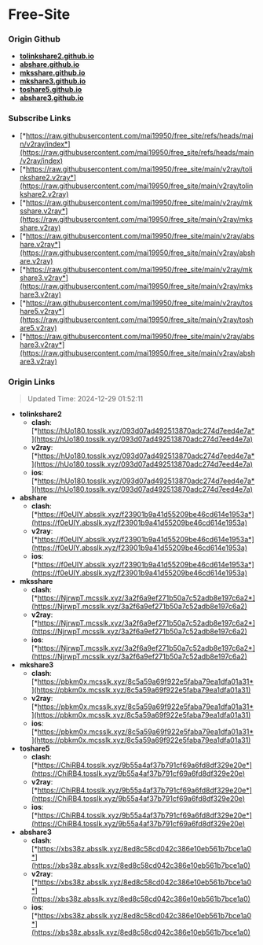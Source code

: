 # Free-Site

### Origin Github

- [**tolinkshare2.github.io**](https://github.com/tolinkshare2/tolinkshare2.github.io)
- [**abshare.github.io**](https://github.com/abshare/abshare.github.io)
- [**mksshare.github.io**](https://github.com/mksshare/mksshare.github.io)
- [**mkshare3.github.io**](https://github.com/mkshare3/mkshare3.github.io)
- [**toshare5.github.io**](https://github.com/toshare5/toshare5.github.io)
- [**abshare3.github.io**](https://github.com/abshare3/abshare3.github.io)

### Subscribe Links

- [*https://raw.githubusercontent.com/mai19950/free_site/refs/heads/main/v2ray/index*](https://raw.githubusercontent.com/mai19950/free_site/refs/heads/main/v2ray/index)
- [*https://raw.githubusercontent.com/mai19950/free_site/main/v2ray/tolinkshare2.v2ray*](https://raw.githubusercontent.com/mai19950/free_site/main/v2ray/tolinkshare2.v2ray)
- [*https://raw.githubusercontent.com/mai19950/free_site/main/v2ray/mksshare.v2ray*](https://raw.githubusercontent.com/mai19950/free_site/main/v2ray/mksshare.v2ray)
- [*https://raw.githubusercontent.com/mai19950/free_site/main/v2ray/abshare.v2ray*](https://raw.githubusercontent.com/mai19950/free_site/main/v2ray/abshare.v2ray)
- [*https://raw.githubusercontent.com/mai19950/free_site/main/v2ray/mkshare3.v2ray*](https://raw.githubusercontent.com/mai19950/free_site/main/v2ray/mkshare3.v2ray)
- [*https://raw.githubusercontent.com/mai19950/free_site/main/v2ray/toshare5.v2ray*](https://raw.githubusercontent.com/mai19950/free_site/main/v2ray/toshare5.v2ray)
- [*https://raw.githubusercontent.com/mai19950/free_site/main/v2ray/abshare3.v2ray*](https://raw.githubusercontent.com/mai19950/free_site/main/v2ray/abshare3.v2ray)

### Origin Links

> Updated Time: 2024-12-29 01:52:11

- **tolinkshare2**
  - **clash**: [*https://hUo180.tosslk.xyz/093d07ad492513870adc274d7eed4e7a*](https://hUo180.tosslk.xyz/093d07ad492513870adc274d7eed4e7a)
  - **v2ray**: [*https://hUo180.tosslk.xyz/093d07ad492513870adc274d7eed4e7a*](https://hUo180.tosslk.xyz/093d07ad492513870adc274d7eed4e7a)
  - **ios**: [*https://hUo180.tosslk.xyz/093d07ad492513870adc274d7eed4e7a*](https://hUo180.tosslk.xyz/093d07ad492513870adc274d7eed4e7a)
- **abshare**
  - **clash**: [*https://f0eUIY.absslk.xyz/f23901b9a41d55209be46cd614e1953a*](https://f0eUIY.absslk.xyz/f23901b9a41d55209be46cd614e1953a)
  - **v2ray**: [*https://f0eUIY.absslk.xyz/f23901b9a41d55209be46cd614e1953a*](https://f0eUIY.absslk.xyz/f23901b9a41d55209be46cd614e1953a)
  - **ios**: [*https://f0eUIY.absslk.xyz/f23901b9a41d55209be46cd614e1953a*](https://f0eUIY.absslk.xyz/f23901b9a41d55209be46cd614e1953a)
- **mksshare**
  - **clash**: [*https://NjrwpT.mcsslk.xyz/3a2f6a9ef271b50a7c52adb8e197c6a2*](https://NjrwpT.mcsslk.xyz/3a2f6a9ef271b50a7c52adb8e197c6a2)
  - **v2ray**: [*https://NjrwpT.mcsslk.xyz/3a2f6a9ef271b50a7c52adb8e197c6a2*](https://NjrwpT.mcsslk.xyz/3a2f6a9ef271b50a7c52adb8e197c6a2)
  - **ios**: [*https://NjrwpT.mcsslk.xyz/3a2f6a9ef271b50a7c52adb8e197c6a2*](https://NjrwpT.mcsslk.xyz/3a2f6a9ef271b50a7c52adb8e197c6a2)
- **mkshare3**
  - **clash**: [*https://pbkm0x.mcsslk.xyz/8c5a59a69f922e5faba79ea1dfa01a31*](https://pbkm0x.mcsslk.xyz/8c5a59a69f922e5faba79ea1dfa01a31)
  - **v2ray**: [*https://pbkm0x.mcsslk.xyz/8c5a59a69f922e5faba79ea1dfa01a31*](https://pbkm0x.mcsslk.xyz/8c5a59a69f922e5faba79ea1dfa01a31)
  - **ios**: [*https://pbkm0x.mcsslk.xyz/8c5a59a69f922e5faba79ea1dfa01a31*](https://pbkm0x.mcsslk.xyz/8c5a59a69f922e5faba79ea1dfa01a31)
- **toshare5**
  - **clash**: [*https://ChiRB4.tosslk.xyz/9b55a4af37b791cf69a6fd8df329e20e*](https://ChiRB4.tosslk.xyz/9b55a4af37b791cf69a6fd8df329e20e)
  - **v2ray**: [*https://ChiRB4.tosslk.xyz/9b55a4af37b791cf69a6fd8df329e20e*](https://ChiRB4.tosslk.xyz/9b55a4af37b791cf69a6fd8df329e20e)
  - **ios**: [*https://ChiRB4.tosslk.xyz/9b55a4af37b791cf69a6fd8df329e20e*](https://ChiRB4.tosslk.xyz/9b55a4af37b791cf69a6fd8df329e20e)
- **abshare3**
  - **clash**: [*https://xbs38z.absslk.xyz/8ed8c58cd042c386e10eb561b7bce1a0*](https://xbs38z.absslk.xyz/8ed8c58cd042c386e10eb561b7bce1a0)
  - **v2ray**: [*https://xbs38z.absslk.xyz/8ed8c58cd042c386e10eb561b7bce1a0*](https://xbs38z.absslk.xyz/8ed8c58cd042c386e10eb561b7bce1a0)
  - **ios**: [*https://xbs38z.absslk.xyz/8ed8c58cd042c386e10eb561b7bce1a0*](https://xbs38z.absslk.xyz/8ed8c58cd042c386e10eb561b7bce1a0)
